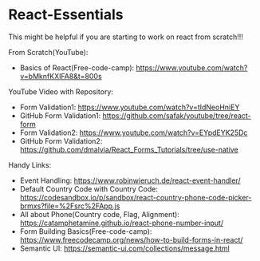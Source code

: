 # React-Essentials
This might be helpful if you are starting to work on react from scratch!!!

From Scratch(YouTube):
- Basics of React(Free-code-camp): https://www.youtube.com/watch?v=bMknfKXIFA8&t=800s

YouTube Video with Repository:
- Form Validation1: https://www.youtube.com/watch?v=tIdNeoHniEY
- GitHub Form Validation1: https://github.com/safak/youtube/tree/react-form
- Form Validation2: https://www.youtube.com/watch?v=EYpdEYK25Dc
- GitHub Form Validation2: https://github.com/dmalvia/React_Forms_Tutorials/tree/use-native

Handy Links:
- Event Handling: https://www.robinwieruch.de/react-event-handler/
- Default Country Code with Country Code: https://codesandbox.io/p/sandbox/react-country-phone-code-picker-brmxs?file=%2Fsrc%2FApp.js
- All about Phone(Country code, Flag, Alignment): https://catamphetamine.github.io/react-phone-number-input/
- Form Building Basics(Free-code-camp): https://www.freecodecamp.org/news/how-to-build-forms-in-react/
- Semantic UI: https://semantic-ui.com/collections/message.html
